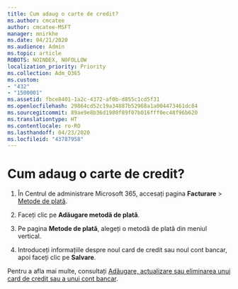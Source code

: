 ```yaml
---
title: Cum adaug o carte de credit?
ms.author: cmcatee
author: cmcatee-MSFT
manager: mnirkhe
ms.date: 04/21/2020
ms.audience: Admin
ms.topic: article
ROBOTS: NOINDEX, NOFOLLOW
localization_priority: Priority
ms.collection: Adm_O365
ms.custom:
- "432"
- "1500001"
ms.assetid: fbce8401-1a2c-4372-af0b-d855c1cd5f31
ms.openlocfilehash: 29864cd52c19a34887b52968a1a004473461dc84
ms.sourcegitcommit: 89ae9e8b36d1980f89f07b016fff0ec48f96b620
ms.translationtype: HT
ms.contentlocale: ro-RO
ms.lasthandoff: 04/23/2020
ms.locfileid: "43787958"
---
```

# <a name="how-do-i-add-a-credit-card"></a>Cum adaug o carte de credit?

1. În Centrul de administrare Microsoft 365, accesați pagina **Facturare** \> [Metode de plată](https://go.microsoft.com/fwlink/p/?linkid=2018806).

2. Faceți clic pe **Adăugare metodă de plată**.

3. Pe pagina **Metode de plată**, alegeți o metodă de plată din meniul vertical.

4. Introduceți informațiile despre noul card de credit sau noul cont bancar, apoi faceți clic pe **Salvare**.

Pentru a afla mai multe, consultați [Adăugare, actualizare sau eliminarea unui card de credit sau a unui cont bancar](https://docs.microsoft.com/office365/admin/subscriptions-and-billing/add-update-or-remove-credit-card-or-bank-account).
